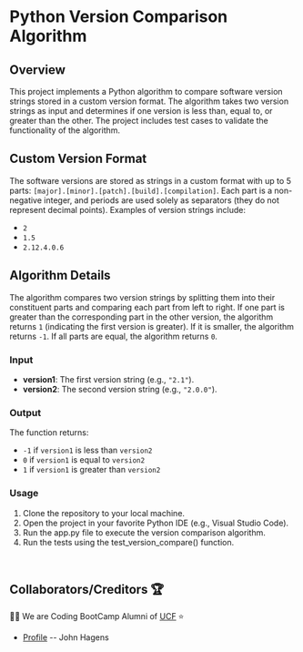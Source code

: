 # Python Version Comparison Algorithm

## Overview

This project implements a Python algorithm to compare software version strings stored in a custom version format. The algorithm takes two version strings as input and determines if one version is less than, equal to, or greater than the other. The project includes test cases to validate the functionality of the algorithm.

## Custom Version Format

The software versions are stored as strings in a custom format with up to 5 parts: `[major].[minor].[patch].[build].[compilation]`. Each part is a non-negative integer, and periods are used solely as separators (they do not represent decimal points). Examples of version strings include:

- `2`
- `1.5`
- `2.12.4.0.6`

## Algorithm Details

The algorithm compares two version strings by splitting them into their constituent parts and comparing each part from left to right. If one part is greater than the corresponding part in the other version, the algorithm returns `1` (indicating the first version is greater). If it is smaller, the algorithm returns `-1`. If all parts are equal, the algorithm returns `0`.

### Input

- **version1**: The first version string (e.g., `"2.1"`).
- **version2**: The second version string (e.g., `"2.0.0"`).

### Output

The function returns:
- `-1` if `version1` is less than `version2`
- `0` if `version1` is equal to `version2`
- `1` if `version1` is greater than `version2`


### Usage
1. Clone the repository to your local machine.
2. Open the project in your favorite Python IDE (e.g., Visual Studio Code).
3. Run the app.py file to execute the version comparison algorithm.
4. Run the tests using the test_version_compare() function.

<br>
<h2 id="credits">Collaborators/Creditors 🏆</h2>

👨‍💻 We are Coding BootCamp Alumni of [UCF](https://www.ucf.edu/students/)  ⭐️


- [Profile]( https://github.com/JonJon50  " John Hagens ") -- John Hagens